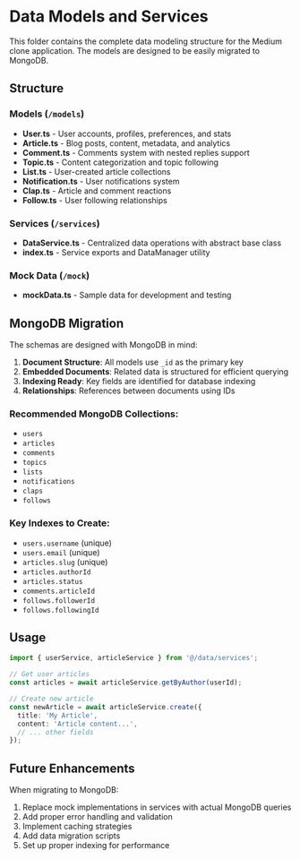 # Data Models and Services

This folder contains the complete data modeling structure for the Medium clone application. The models are designed to be easily migrated to MongoDB.

## Structure

### Models (`/models`)
- **User.ts** - User accounts, profiles, preferences, and stats
- **Article.ts** - Blog posts, content, metadata, and analytics
- **Comment.ts** - Comments system with nested replies support
- **Topic.ts** - Content categorization and topic following
- **List.ts** - User-created article collections
- **Notification.ts** - User notifications system
- **Clap.ts** - Article and comment reactions
- **Follow.ts** - User following relationships

### Services (`/services`)
- **DataService.ts** - Centralized data operations with abstract base class
- **index.ts** - Service exports and DataManager utility

### Mock Data (`/mock`)
- **mockData.ts** - Sample data for development and testing

## MongoDB Migration

The schemas are designed with MongoDB in mind:

1. **Document Structure**: All models use `_id` as the primary key
2. **Embedded Documents**: Related data is structured for efficient querying
3. **Indexing Ready**: Key fields are identified for database indexing
4. **Relationships**: References between documents using IDs

### Recommended MongoDB Collections:
- `users`
- `articles` 
- `comments`
- `topics`
- `lists`
- `notifications`
- `claps`
- `follows`

### Key Indexes to Create:
- `users.username` (unique)
- `users.email` (unique)
- `articles.slug` (unique)
- `articles.authorId`
- `articles.status`
- `comments.articleId`
- `follows.followerId`
- `follows.followingId`

## Usage

```typescript
import { userService, articleService } from '@/data/services';

// Get user articles
const articles = await articleService.getByAuthor(userId);

// Create new article
const newArticle = await articleService.create({
  title: 'My Article',
  content: 'Article content...',
  // ... other fields
});
```

## Future Enhancements

When migrating to MongoDB:
1. Replace mock implementations in services with actual MongoDB queries
2. Add proper error handling and validation
3. Implement caching strategies
4. Add data migration scripts
5. Set up proper indexing for performance
